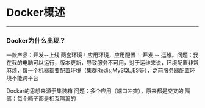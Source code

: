 # Docker概述
----------------------------------------------------------------------
### Docker为什么出现？

一款产品：开发--上线 两套环境！应用环境，应用配置！
开发 -- 运维。问题：我在我的电脑可以运行，版本更新，导致服务不可用，对于运维来说，环境配置非常麻烦，每一个机器都要配置环境（集群Redis,MySQL,ES等），之前服务器配置环境不能跨平台

Docker的思想来源于集装箱
问题：多个应用（端口冲突），原来都是交叉的
隔离：每个箱子都是相互隔离的